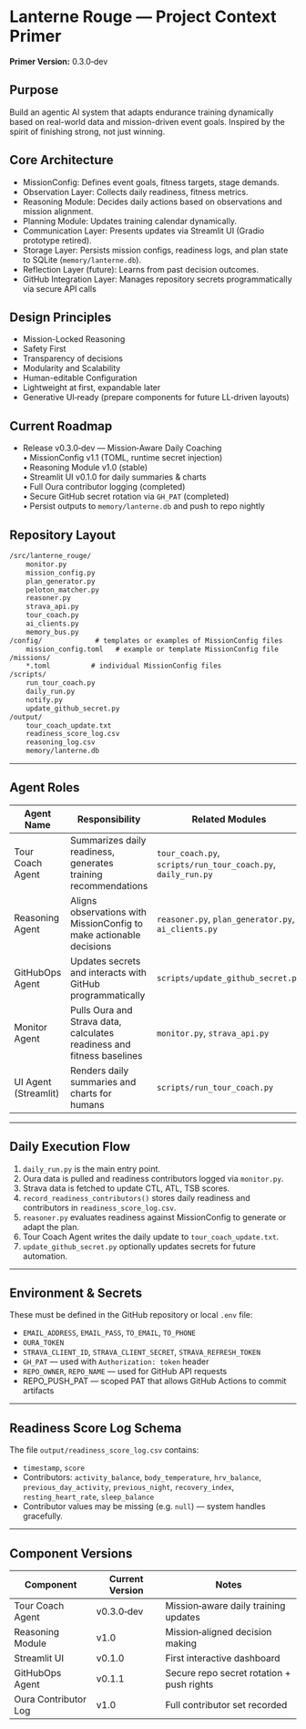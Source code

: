 # Lanterne Rouge — Project Context Primer

**Primer Version:** 0.3.0‑dev

## Purpose

Build an agentic AI system that adapts endurance training dynamically based on real-world data and mission-driven event goals. Inspired by the spirit of finishing strong, not just winning.

## Core Architecture

- MissionConfig: Defines event goals, fitness targets, stage demands.
- Observation Layer: Collects daily readiness, fitness metrics.
- Reasoning Module: Decides daily actions based on observations and mission alignment.
- Planning Module: Updates training calendar dynamically.
- Communication Layer: Presents updates via Streamlit UI (Gradio prototype retired).
- Storage Layer: Persists mission configs, readiness logs, and plan state to SQLite (`memory/lanterne.db`).
- Reflection Layer (future): Learns from past decision outcomes.
- GitHub Integration Layer: Manages repository secrets programmatically via secure API calls

## Design Principles

- Mission-Locked Reasoning
- Safety First
- Transparency of decisions
- Modularity and Scalability
- Human-editable Configuration
- Lightweight at first, expandable later
- Generative UI‑ready (prepare components for future LL‑driven layouts)

## Current Roadmap

- Release v0.3.0‑dev — Mission‑Aware Daily Coaching  
    • MissionConfig v1.1 (TOML, runtime secret injection)  
    • Reasoning Module v1.0 (stable)  
    • Streamlit UI v0.1.0 for daily summaries & charts  
    • Full Oura contributor logging (completed)  
    • Secure GitHub secret rotation via `GH_PAT` (completed)  
    • Persist outputs to `memory/lanterne.db` and push to repo nightly

## Repository Layout

```markdown
/src/lanterne_rouge/
    monitor.py
    mission_config.py
    plan_generator.py
    peloton_matcher.py
    reasoner.py
    strava_api.py
    tour_coach.py
    ai_clients.py
    memory_bus.py
/config/             # templates or examples of MissionConfig files
    mission_config.toml   # example or template MissionConfig file
/missions/
    *.toml          # individual MissionConfig files
/scripts/
    run_tour_coach.py
    daily_run.py
    notify.py
    update_github_secret.py
/output/
    tour_coach_update.txt
    readiness_score_log.csv
    reasoning_log.csv
    memory/lanterne.db
```

---

## Agent Roles

| Agent Name          | Responsibility                                                                 | Related Modules                      |
|---------------------|----------------------------------------------------------------------------------|--------------------------------------|
| Tour Coach Agent    | Summarizes daily readiness, generates training recommendations                  | `tour_coach.py`, `scripts/run_tour_coach.py`, `daily_run.py` |
| Reasoning Agent     | Aligns observations with MissionConfig to make actionable decisions              | `reasoner.py`, `plan_generator.py`, `ai_clients.py` |
| GitHubOps Agent     | Updates secrets and interacts with GitHub programmatically                      | `scripts/update_github_secret.py`   |
| Monitor Agent       | Pulls Oura and Strava data, calculates readiness and fitness baselines           | `monitor.py`, `strava_api.py`       |
| UI Agent (Streamlit) | Renders daily summaries and charts for humans | `scripts/run_tour_coach.py` |

---

## Daily Execution Flow

1. `daily_run.py` is the main entry point.
2. Oura data is pulled and readiness contributors logged via `monitor.py`.
3. Strava data is fetched to update CTL, ATL, TSB scores.
4. `record_readiness_contributors()` stores daily readiness and contributors in `readiness_score_log.csv`.
5. `reasoner.py` evaluates readiness against MissionConfig to generate or adapt the plan.
6. Tour Coach Agent writes the daily update to `tour_coach_update.txt`.
7. `update_github_secret.py` optionally updates secrets for future automation.

---

## Environment & Secrets

These must be defined in the GitHub repository or local `.env` file:

- `EMAIL_ADDRESS`, `EMAIL_PASS`, `TO_EMAIL`, `TO_PHONE`
- `OURA_TOKEN`
- `STRAVA_CLIENT_ID`, `STRAVA_CLIENT_SECRET`, `STRAVA_REFRESH_TOKEN`
- `GH_PAT` — used with `Authorization: token` header
- `REPO_OWNER`, `REPO_NAME` — used for GitHub API requests
- REPO_PUSH_PAT — scoped PAT that allows GitHub Actions to commit artifacts

---

## Readiness Score Log Schema

The file `output/readiness_score_log.csv` contains:

- `timestamp`, `score`
- Contributors: `activity_balance`, `body_temperature`, `hrv_balance`, `previous_day_activity`, `previous_night`, `recovery_index`, `resting_heart_rate`, `sleep_balance`
- Contributor values may be missing (e.g. `null`) — system handles gracefully.

---

## Component Versions

| Component            | Current Version | Notes                                    |
|----------------------|-----------------|-------------------------------------------|
| Tour Coach Agent     | v0.3.0‑dev      | Mission‑aware daily training updates      |
| Reasoning Module     | v1.0            | Mission‑aligned decision making           |
| Streamlit UI         | v0.1.0          | First interactive dashboard               |
| GitHubOps Agent      | v0.1.1          | Secure repo secret rotation + push rights |
| Oura Contributor Log | v1.0            | Full contributor set recorded             |